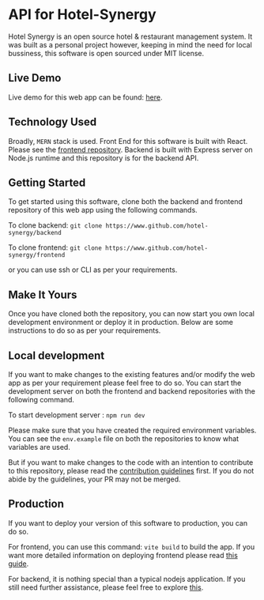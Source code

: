 # API for Hotel-Synergy

Hotel Synergy is an open source hotel & restaurant management system. It was built as a personal project however, keeping in mind the need for local bussiness, this software is open sourced under MIT license.

## Live Demo

Live demo for this web app can be found: <a href="LINK WILL BE ADDED WHEN DEPLOYED.">here</a>.

## Technology Used

Broadly, `MERN` stack is used. Front End for this software is built with React. Please see the <a href="https://www.github.com/hotel-synergy/frontend">frontend repository</a>. Backend is built with Express server on Node.js runtime and this repository is for the backend API.

## Getting Started

To get started using this software, clone both the backend and frontend repository of this web app using the following commands.

To clone backend:
`git clone https://www.github.com/hotel-synergy/backend`

To clone frontend:
`git clone https://www.github.com/hotel-synergy/frontend`

or you can use ssh or CLI as per your requirements.

## Make It Yours

Once you have cloned both the repository, you can now start you own local development environment or deploy it in production. Below are some instructions to do so as per your requirements.

## Local development

If you want to make changes to the existing features and/or modify the web app as per your requirement please feel free to do so. You can start the development server on both the frontend and backend repositories with the following command.

To start development server : `npm run dev`

Please make sure that you have created the required environment variables. You can see the `env.example` file on both the repositories to know what variables are used.

But if you want to make changes to the code with an intention to contribute to this repository, please read the <a href="/contributing.md">contribution guidelines</a> first. If you do not abide by the guidelines, your PR may not be merged.

## Production

If you want to deploy your version of this software to production, you can do so.

For frontend, you can use this command: `vite build` to build the app. If you want more detailed information on deploying frontend please read <a href="https://vitejs.dev/guide/build.html">this guide</a>.

For backend, it is nothing special than a typical nodejs application. If you still need further assistance, please feel free to explore <a href="https://www.codewithharry.com/blogpost/deploy-nodejs-app-on-ubuntu/">this</a>.
